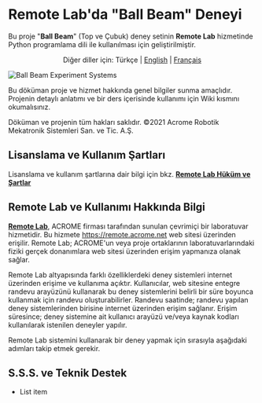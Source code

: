 # Remote Lab'da "Ball Beam" Deneyi 
Bu proje "**Ball Beam**" (Top ve Çubuk) deney setinin **Remote Lab** hizmetinde Python programlama dili ile kullanılması için geliştirilmiştir. 


<p align="center"> Diğer diller için:
<span>Türkçe</span> |
<a href="https://github.com/candancaner/ball-beam/blob/main/README.md">English</a> |
<a href="https://github.com/candancaner/ball-beam/blob/main/lang/french/ReadMe.md/">Français</a>
</p>

![Ball Beam Experiment Systems](https://github.com/candancaner/ball-beam/raw/main/images/bb_remotelab.png)

Bu döküman proje ve hizmet hakkında genel bilgiler sunma amaçlıdır. Projenin detaylı anlatımı ve bir ders içerisinde kullanımı için Wiki kısmını okumalısınız.

Döküman ve projenin tüm hakları saklıdır. 
©2021 Acrome Robotik Mekatronik Sistemleri San. ve Tic. A.Ş. 

## Lisanslama ve Kullanım Şartları
Lisanslama ve kullanım şartlarına dair bilgi için bkz. [**Remote Lab Hüküm ve Şartlar**](https://remote.acrome.net/hukum-sartlar)

## Remote Lab ve Kullanımı Hakkında Bilgi
[**Remote Lab**](https://remote.acrome.net/), ACROME firması tarafından sunulan çevrimiçi bir laboratuvar hizmetidir. Bu hizmete https://remote.acrome.net web sitesi üzerinden erişilir.
Remote Lab; ACROME'un veya proje ortaklarının laboratuvarlarındaki fiziki gerçek donanımlara web sitesi üzerinden erişim yapmanıza olanak sağlar. 

Remote Lab altyapısında farklı özelliklerdeki deney sistemleri internet üzerinden erişime ve kullanıma açıktır. Kullanıcılar, web sitesine entegre randevu arayüzünü kullanarak bu deney sistemlerini belirli bir süre boyunca  kullanmak için randevu oluşturabilirler. Randevu saatinde; randevu yapılan deney sistemlerinden birisine internet üzerinden erişim sağlanır. Erişim süresince; deney sistemine ait kullanıcı arayüzü ve/veya kaynak kodları kullanılarak istenilen deneyler yapılır.

Remote Lab sistemini kullanarak bir deney yapmak için sırasıyla aşağıdaki adımları takip etmek gerekir.

## S.S.S. ve Teknik Destek

 - List item
